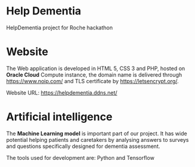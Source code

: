 # Help Dementia
HelpDementia project for Roche hackathon


# Website
The Web application is developed in HTML 5, CSS 3 and PHP, hosted on **Oracle Cloud** Compute instance, the domain name is delivered through https://www.noip.com/ and TLS certificate by https://letsencrypt.org/.

Website URL: https://helpdementia.ddns.net/


# Artificial intelligence
The **Machine Learning model** is important part of our project. It has wide potential helping patients and caretakers by analysing answers to surveys and questions specifically designed for dementia assessment.

The tools used for development are: Python and Tensorflow

